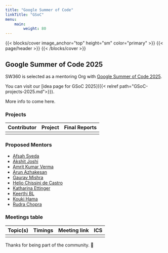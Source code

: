 ```yaml
---
title: "Google Summer of Code"
linkTitle: "GSoC"
menu:
    main:
        weight: 80
---
```


{{< blocks/cover image_anchor="top" height="sm" color="primary" >}}
{{< page/header >}}
{{< /blocks/cover >}}

<div class="container l-container--padded">


<div class="row">
<div class="col-12 col-lg-8">


## Google Summer of Code 2025

SW360 is selected as a mentoring Org with
[Google Summer of Code 2025](https://opensource.googleblog.com/2025/01/google-summer-of-code-2025-is-here.html).

You can visit our [idea page for GSoC 2025]({{< relref path="GSoC-projects-2025.md">}}).

More info to come here.

### Projects

[//]: # "Following are the important links to projects."

| Contributor | Project | Final Reports |
|:------------|:--------|:--------------|
|             |         |               |

### Proposed Mentors

- [Afsah Syeda](https://github.com/afsahsyeda)
- [Akshit Joshi](https://github.com/akshitjoshii)
- [Amrit Kumar Verma](https://github.com/amritkv)
- [Arun Azhakesan](https://github.com/arunazhakesan)
- [Gaurav Mishra](https://github.com/GMishx)
- [Helio Chissini de Castro](https://github.com/heliocastro)
- [Katharina Ettinger](https://github.com/EttingerK)
- [Keerthi BL](https://github.com/keerthi-bl)
- [Kouki Hama](https://github.com/KoukiHama)
- [Rudra Chopra](https://github.com/rudra-superrr)

### Meetings table

| Topic(s) | Timings | Meeting link | ICS |
|:---------|:--------|:-------------|:----|
|          |         |              |     |

Thanks for being part of the community. 💚

</div></div></div>
